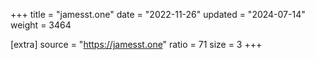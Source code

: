 +++
title = "jamesst.one"
date = "2022-11-26"
updated = "2024-07-14"
weight = 3464

[extra]
source = "https://jamesst.one"
ratio = 71
size = 3
+++
